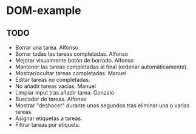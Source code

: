 # DOM-example

## TODO
* Borrar una tarea. Alfonso 
* Borrar todas las tareas completadas. Alfonso
* Mejorar visualmente botón de borrado. Alfonso
* Mantener las tareas completadas al final (ordenar automáticamente).
* Mostrar/ocultar tareas completadas. Manuel
* Editar tareas no completadas.
* No añadir tareas vacías. Manuel
* Limpiar input tras añadir tarea. Gonzalo
* Buscador de tareas. Alfonso
* Mostrar "deshacer" durante unos segundos tras eliminar una o varias tareas.
* Asignar etiquetas a tareas. 
* Filtrar tareas por etiqueta.

